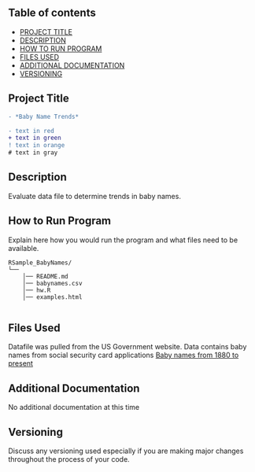 ## Table of contents

- [PROJECT TITLE](#Project-Title)
- [DESCRIPTION](#Description)
- [HOW TO RUN PROGRAM](#How-to-run-program)
- [FILES USED](#files-used)
- [ADDITIONAL DOCUMENTATION](#additional-documentation)
- [VERSIONING](#versioning)

## Project Title 
```diff
- *Baby Name Trends*
```

```diff
- text in red
+ text in green
! text in orange
# text in gray
```
## Description

Evaluate data file to determine trends in baby names.

## How to Run Program 

Explain here how you would run the program and what files need to be available. 
```text
RSample_BabyNames/
└── 
    │── README.md
    │── babynames.csv
    │── hw.R
    │── examples.html
   
```


## Files Used 

Datafile was pulled from the US Government website.
Data contains baby names from social security card applications
[Baby names from 1880 to present](https://catalog.data.gov/dataset/baby-names-from-social-security-card-applications-national-level-data)


## Additional Documentation

No additional documentation at this time 


## Versioning

Discuss any versioning used especially if you are making major changes throughout the process of your code.
